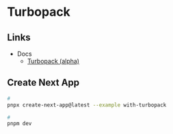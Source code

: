 # Turbopack

## Links

- Docs
  - [Turbopack (alpha)](https://nextjs.org/docs/advanced-features/turbopack)

## Create Next App

```sh
#
pnpx create-next-app@latest --example with-turbopack

#
pnpm dev
```
